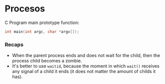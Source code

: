 Procesos
====
C Program main prototype function:
```c
int main(int argc, char *argv[]);
```

### Recaps
* When the parent process ends and does not wait for the child, then the process child becomes a zombie.
* It's better to use `waitid`, because the moment in which `wait()` receives any signal of a child it ends (it does not matter the amount of childs it has).
